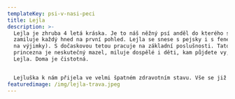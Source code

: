 ```yaml
---
templateKey: psi-v-nasi-peci
title: Lejla
description: >-
  Lejla je zhruba 4 letá kráska. Je to náš něžný psí anděl do kterého se
  zamiluje každý hned na první pohled. Lejla se snese s pejsky i s fenečkami (až
  na výjimky). S dočaskovou tetou pracuje na základní poslušnosti. Tato
  princezna je neskutečný mazel, miluje dospělé i děti, kam půjdete vy, půjde i
  Lejla. Doma je čistotná. 


  Lejluška k nám přijela ve velmi špatném zdravotním stavu. Vše se již krásně zaléčilo. Má však bohužel špatnou kyčel (řešeno s ortopedem), pokud bude v budoucnosti zlobit, tak bude třeba výměna. Momentálně je bez problémů. Při přijmu byly zjištěny velmi nízké hodnoty štítné žlázy, takže se hned nasadily léky, které nyní bere. 
featuredimage: /img/lejla-trava.jpeg
---
```


